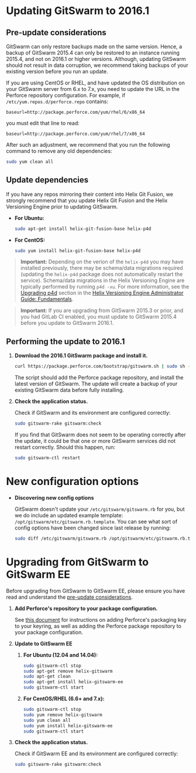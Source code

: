 # Updating GitSwarm to 2016.1

## Pre-update considerations

GitSwarm can only restore backups made on the same version. Hence, a backup
of GitSwarm 2015.4 can only be restored to an instance running 2015.4, and
not on 2016.1 or higher versions. Although, updating GitSwarm should not
result in data corruption, we recommend taking backups of your existing
version before you run an update.

If you are using CentOS or RHEL, and have updated the OS distribution on
your GitSwarm server from 6.x to 7.x, you need to update the URL in the
Perforce repository configuration. For example, if
`/etc/yum.repos.d/perforce.repo` contains:

```
baseurl=http://package.perforce.com/yum/rhel/6/x86_64
```

you must edit that line to read:

```
baseurl=http://package.perforce.com/yum/rhel/7/x86_64
```

After such an adjustment, we recommend that you run the following command
to remove any old dependencies:

```bash
sudo yum clean all
```

## Update dependencies

If you have any repos mirroring their content into Helix Git Fusion, we
strongly recommend that you update Helix Git Fusion and the Helix
Versioning Engine prior to updating GitSwarm.

-   **For Ubuntu:**

    ```bash
    sudo apt-get install helix-git-fusion-base helix-p4d
    ```

-   **For CentOS:**

    ```bash
    sudo yum install helix-git-fusion-base helix-p4d
    ```

> **Important:** Depending on the verion of the `helix-p4d` you may have
> installed previously, there may be schema/data migrations required
> (updating the `helix-p4d` package does not automatically restart the
> service). Schema/data migrations in the Helix Versioning Engine are
> typically performed by running `p4d -xu`. For more information, see the
> [Upgrading
> p4d](https://www.perforce.com/perforce/doc.current/manuals/p4sag/chapter.install.html#install.upgrade.2013.2_and_earlier)
> section in the [Helix Versioning Engine Administrator Guide:
> Fundamentals](https://www.perforce.com/perforce/doc.current/manuals/p4sag/index.html).

> **Important:** If you are upgrading from GitSwarm 2015.3 or prior, and
> you had GitLab CI enabled, you must update to GitSwarm 2015.4 before you
> update to GitSwarm 2016.1.

## Performing the update to 2016.1

1.  **Download the 2016.1 GitSwarm package and install it.**

    ```bash
    curl https://package.perforce.com/bootstrap/gitswarm.sh | sudo sh -
    ```

    The script should add the Perforce package repository, and install the
    latest version of GitSwarm. The update will create a backup of your
    existing GitSwarm data before fully installing.

1.  **Check the application status.**

    Check if GitSwarm and its environment are configured correctly:

    ```bash
    sudo gitswarm-rake gitswarm:check
    ```

    If you find that GitSwarm does not seem to be operating correctly after
    the update, it could be that one or more GitSwarm services did not
    restart correctly. Should this happen, run:

    ```bash
    sudo gitswarm-ctl restart
    ```

# New configuration options

*  **Discovering new config options**

    GitSwarm doesn't update your `/etc/gitswarm/gitswarm.rb` for you, but
    we do include an updated example template:
    `/opt/gitswarm/etc/gitswarm.rb.template`. You can see what sort of
    config options have been changed since last release by running:

    ```bash
    sudo diff /etc/gitswarm/gitswarm.rb /opt/gitswarm/etc/gitswarm.rb.template
    ```

# Upgrading from GitSwarm to GitSwarm EE

Before upgrading from GitSwarm to GitSwarm EE, please ensure you have read
and understand the [pre-update considerations](#pre-update-considerations).

1.  **Add Perforce's repository to your package configuration.**

    See [this document](https://www.perforce.com/perforce-packages) for
    instructions on adding Perforce's packaging key to your keyring, as
    well as adding the Perforce package repository to your package
    configuration.

1.  **Update to GitSwarm EE**
    1.  **For Ubuntu (12.04 and 14.04):**

        ```bash
        sudo gitswarm-ctl stop
        sudo apt-get remove helix-gitswarm
        sudo apt-get clean
        sudo apt-get install helix-gitswarm-ee
        sudo gitswarm-ctl start
        ```

    1.  **For CentOS/RHEL (6.6+ and 7.x):**

        ```bash
        sudo gitswarm-ctl stop
        sudo yum remove helix-gitswarm
        sudo yum clean all
        sudo yum install helix-gitswarm-ee
        sudo gitswarm-ctl start
        ```

1.  **Check the application status.**

    Check if GitSwarm EE and its environment are configured correctly:

    ```bash
    sudo gitswarm-rake gitswarm:check
    ```
